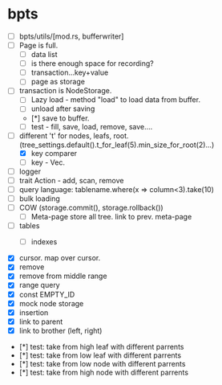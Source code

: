 # bpts

- [ ] bpts/utils/[mod.rs, bufferwriter]
- [ ] Page is full.
  - [ ] data list
  - [ ] is there enough space for recording?
  - [ ] transaction...key+value
  - [ ] page as storage
- [ ] transaction is NodeStorage. 
  - [ ] Lazy load - method "load" to load data from buffer.
  - [ ] unload after saving
  - [*] save to buffer.
  - [ ] test - fill, save, load, remove, save.... 

- [ ] different 't' for nodes, leafs, root. (tree_settings.default().t_for_leaf(5).min_size_for_root(2)...)
   - [x] key comparer
   - [ ] key - Vec<u8>. 
- [ ] logger
- [ ] trait Action - add, scan, remove
- [ ] query language: tablename.where(x => column<3).take(10)
- [ ] bulk loading
- [ ] COW (storage.commit(), storage.rollback())
   - [ ] Meta-page store all tree. link to prev. meta-page
- [ ] tables
   - [ ] indexes


- [x] cursor. map over cursor.
- [x] remove
- [x] remove from middle range
- [x] range query
- [x] const EMPTY_ID
- [x] mock node storage
- [x] insertion
- [x] link to parent
- [x] link to brother (left, right)
- [*] test: take from high leaf with different parrents
- [*] test: take from low leaf with different parrents
- [*] test: take from low node with different parrents
- [*] test: take from high node with different parrents